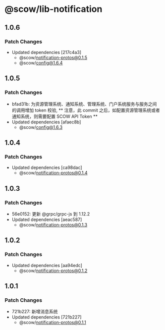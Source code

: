 # @scow/lib-notification

## 1.0.6

### Patch Changes

- Updated dependencies [217c4a3]
  - @scow/notification-protos@0.1.5
  - @scow/config@1.6.4

## 1.0.5

### Patch Changes

- bfad31b: 为资源管理系统、通知系统、管理系统、门户系统服务与服务之间的调用增加 token 校验,
  ** 注意，此 commit 之后，如配置资源管理系统或者通知系统，则需要配置 SCOW API Token **
- Updated dependencies [afaec8b]
  - @scow/config@1.6.3

## 1.0.4

### Patch Changes

- Updated dependencies [ca98dac]
  - @scow/notification-protos@0.1.4

## 1.0.3

### Patch Changes

- 56e0152: 更新 @grpc/grpc-js 到 1.12.2
- Updated dependencies [aeac587]
  - @scow/notification-protos@0.1.3

## 1.0.2

### Patch Changes

- Updated dependencies [aa94edc]
  - @scow/notification-protos@0.1.2

## 1.0.1

### Patch Changes

- 721b227: 新增消息系统
- Updated dependencies [721b227]
  - @scow/notification-protos@0.1.1
